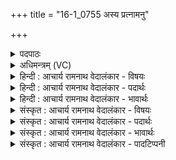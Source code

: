 +++
title = "16-1_0755 अस्य प्रत्नामनु"

+++
<details><summary>पदपाठः</summary>

अ꣡स्य꣢। प्र꣣त्ना꣢म्। अ꣡नु꣢꣯। द्यु꣡त꣢꣯म्। शु꣣क्र꣢म्। दु꣣दुह्रे। अ꣡ह्र꣢꣯यः। अ। ह्र꣣यः। प꣡यः꣢꣯। स꣣हस्रसा꣢म्। स꣣हस्र। सा꣢म्। ऋ꣡षि꣢꣯म्। ७५५।
</details>

<details><summary>अधिमन्त्रम् (VC)</summary>

- पवमानः सोमः
- अवत्सारः काश्यपः
- गायत्री
- षड्जः
</details>

<details><summary>हिन्दी : आचार्य रामनाथ वेदालंकार - विषयः</summary>

प्रथम मन्त्र में सोम नामक परमात्मा का विषय है।
</details>

<details><summary>हिन्दी : आचार्य रामनाथ वेदालंकार - पदार्थः</summary>

पदार्थान्वय -  (अस्य)इस(सोम)की अर्थात् सौम्य तेजवाले परमात्मा की(प्रत्नाम्)पुरातन, (सहस्रसाम्)असंख्यात फल प्रदान करनेवाली, (ऋषिम्)अनेक कार्यों को सिद्ध करनेवाली(द्युतम्)सौम्य द्युति का(अनु)अनुकूल ध्यान करके(अह्रयः)व्याप्त विद्यावाले विद्वान् उपासकजन(शुक्रम्)शुद्ध(पयः)ब्रह्मानन्दरूप रस को(दुदुह्रे)दुह लेते हैं,पा लेते हैं ॥१॥
</details>

<details><summary>हिन्दी : आचार्य रामनाथ वेदालंकार - भावार्थः</summary>

भावार्थ -  जो सौम्य,शुद्ध परमात्मा अपने उपासकों के हृदय में शुद्ध ब्रह्मानन्द रस को बहाता है,उसकी सौम्य द्युति में ध्यान सबको लगाना चाहिए ॥१॥
</details>

<details><summary>संस्कृत : आचार्य रामनाथ वेदालंकार - विषयः</summary>

अथ सोमस्य परमात्मनो विषयमाह।
</details>

<details><summary>संस्कृत : आचार्य रामनाथ वेदालंकार - पदार्थः</summary>

पदार्थान्वय -  (अस्य)सोमस्य सौम्यतेजसः परमात्मनः(प्रत्नाम्)पुराणीम्(सहस्रसाम्२)या सहस्राणि असंख्यातानि फलानि सनोति ददाति ताम्(ऋषिम्३)बहुकार्यसाधिकाम्(द्युतम्)सौम्यां द्युतिम्(अनु)अनुध्याय(अह्रयः४)व्याप्तविद्याः उपासकाः(शुक्रम्)शुद्धम्(पयः)ब्रह्मानन्दरसम्(दुदुह्रे)दुदुहिरे,प्राप्नुवन्ति।[दुह प्रपूरणे धातोः,वर्त्तमाने लिट्। इरयोरे अ० ६।४।७६ इति इरेज् इत्यस्य स्थाने रे आदेशः]॥१॥५
</details>

<details><summary>संस्कृत : आचार्य रामनाथ वेदालंकार - भावार्थः</summary>

भावार्थ -  यः सौम्यः शुद्धः परमात्मा स्वोपासकानां हृदि सौम्यं शुद्धं ब्रह्मानन्दरसं स्रावयति तस्य सौम्यायां द्युतौ ध्यानं सर्वैः करणीयम् ॥१॥
</details>

<details><summary>संस्कृत : आचार्य रामनाथ वेदालंकार - पादटिप्पनी</summary>

टिप्पनी -   १. ऋ० ९।५४।१। य० ३।१६ गोऽग्निपयोदेवत्या। २. सहस्रसाम् या सहस्राण्यसंख्यातानि कार्याणि सनोति ताम् इति य० ३।१६ भाष्ये द०। ३. ऋषिम् कार्यसिद्धिप्राप्तिहेतुम्। अत्र इगुपधात् कित्। उ० ४।१२०, अनेन ऋषी गतौ इत्यस्माद् धातोरिन् प्रत्ययः—इति तत्रैव द०। ४. (अह्रयः) अहुवन्ति व्याप्नुवन्ति सर्वा विद्या ये ते विद्वांसः। अत्र अह व्याप्तौ इत्यस्माद् बाहुलकेनौणादिकः क्रिः प्रत्ययः। महीधरेणायं ह्री लज्जायाम् इत्यस्य प्रयोगोऽशुद्ध एव व्याख्यातः इति य० ३।१६ भाष्ये द०। ५. ‘अग्निर्देवता’ इति यजुर्भाष्ये दयानन्दर्षिः। स मन्त्रमिमं तत्र भौतिकाग्निपक्षे व्याख्यातवान्। ‘गायत्री अवत्सारद्रष्टा गोऽग्निपयोदेवत्या’ इति महीधरः। तन्मते “अर्षति दोहनस्थाने गच्छतीति ऋषिर्गौः। तां होमार्थं दुग्धवन्तः। सायंदोहनकालेऽग्निप्रकाशाभावे दुह्यमानं पयो भूमौ पतिष्यतीति शङ्कया दोग्धॄणां लज्जा भवति। सत्यामग्निदीप्तौ स्कन्नशङ्कानुदयाल्लज्जाभावाद् अह्रयो दोग्धारः। किंभूताम् ऋषिम् ? सहस्राम्। ‘षोऽन्तकर्मणि’। सहस्रसंख्याकानि कर्माणि स्यति समापयति क्षीरदध्याज्यहविःप्रदानेनेति सहस्रसा ताम्, स्यतेः क्विप्। यद्वा—अह्रयः गावः, नास्ति ह्रीर्लज्जा यासां ता अह्रयः अलज्जाः उज्ज्वलाः प्रशस्ता इत्यर्थः। मलिनो हि लज्जते। अह्रयो गावोऽस्याग्नेः प्रत्नां चिरन्तनीम् आत्मानुषक्तां द्युतं दीप्तिं शुक्रं शुक्ररूपापन्नां द्युतमेव पयो दुग्धं दुदुह्रे दुहन्ति क्षरन्ति, अग्निना शुक्ररूपेण सिक्तां स्वकान्तिमेव गावो दुग्धरूपेण क्षरन्तीत्यर्थः। ‘सहस्रसाम् ऋषिम्’ इति विशेषणद्वयं पयसः। सहस्रं सनोति सहस्रसास्तम्, चातुर्मास्यपशुसोमानां संभक्तारम्। पुंस्त्वमार्षम्। ‘जनसनखनक्रमगमो विट्’ पा० ३।२।६७ इति विट् प्रत्यये ‘विड्वनोरनुनासिकस्यात्’ पा० ६।४।४१ इत्याकारे वेर्लोपे सहस्रसा इति रूपम्। तथा ऋषिं द्रष्टारम्। गवि वर्तमानं द्रष्टृत्वं पयस्युपचर्यते यद्वा ‘सहस्रसाम् ऋषिम्’ इति विभक्तिलिङ्गवचनव्यत्ययेन अह्रयः इत्यस्य विशेषणद्वयम्। किंभूता अह्रयः ? सहस्रसाः, ऋषयः” इति।
</details>